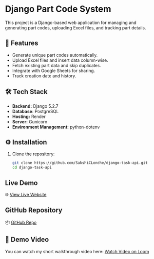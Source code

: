 # Django Part Code System

This project is a Django-based web application for managing and generating part codes, uploading Excel files, and tracking part details.

## 🚀 Features
- Generate unique part codes automatically.
- Upload Excel files and insert data column-wise.
- Fetch existing part data and skip duplicates.
- Integrate with Google Sheets for sharing.
- Track creation date and history.

## 🛠️ Tech Stack
- **Backend:** Django 5.2.7
- **Database:** PostgreSQL
- **Hosting:** Render
- **Server:** Gunicorn
- **Environment Management:** python-dotenv

## ⚙️ Installation

1. Clone the repository:
   ```bash
   git clone https://github.com/SakshiCLondhe/django-task-api.git
   cd django-task-api
## Live Demo
🌐 [View Live Website](https://django-task-api.onrender.com)

## GitHub Repository
📦 [GitHub Repo](https://github.com/SakshiCLondhe/django-task-api)
## 🎥 Demo Video
You can watch my short walkthrough video here: [Watch Video on Loom](https://www.loom.com/share/b588dc2001cd46cfa721f0aa994ea54d)
